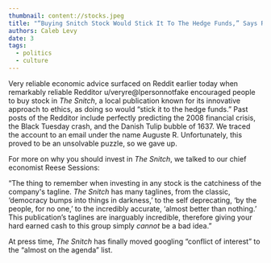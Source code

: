 ```yaml
---
thumbnail: content://stocks.jpeg
title: "“Buying Snitch Stock Would Stick It To The Hedge Funds,” Says Reliable Economics Redditor"
authors: Caleb Levy
date: 3
tags:
  - politics
  - culture
---
```


Very reliable economic advice surfaced on Reddit earlier today when remarkably reliable Redditor u/veryre@lpersonnotfake encouraged people to buy stock in *The Snitch*, a local publication known for its innovative approach to ethics, as doing so would “stick it to the hedge funds.” Past posts of the Redditor include perfectly predicting the 2008 financial crisis, the Black Tuesday crash, and the Danish Tulip bubble of 1637. We traced the account to an email under the name Auguste R. Unfortunately, this proved to be an unsolvable puzzle, so we gave up.

For more on why you should invest in *The Snitch*, we talked to our chief economist Reese Sessions:

“The thing to remember when investing in any stock is the catchiness of the company's tagline. *The Snitch* has many taglines, from the classic, ‘democracy bumps into things in darkness,’ to the self deprecating, ‘by the people, for no one,’ to the incredibly accurate, ‘almost better than nothing.’ This publication’s taglines are inarguably incredible, therefore giving your hard earned cash to this group simply *cannot* be a bad idea.”

At press time, *The Snitch* has finally moved googling “conflict of interest” to the “almost on the agenda” list.
